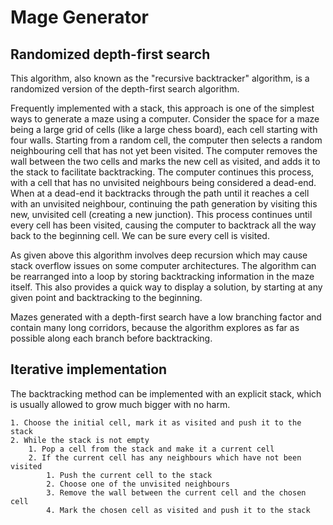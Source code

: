 # Mage Generator

## Randomized depth-first search

This algorithm, also known as the "recursive backtracker" algorithm, is a randomized version of the depth-first search algorithm.

Frequently implemented with a stack, this approach is one of the simplest ways to generate a maze using a computer. Consider the space for a maze being a large grid of cells (like a large chess board), each cell starting with four walls. Starting from a random cell, the computer then selects a random neighbouring cell that has not yet been visited. The computer removes the wall between the two cells and marks the new cell as visited, and adds it to the stack to facilitate backtracking. The computer continues this process, with a cell that has no unvisited neighbours being considered a dead-end. When at a dead-end it backtracks through the path until it reaches a cell with an unvisited neighbour, continuing the path generation by visiting this new, unvisited cell (creating a new junction). This process continues until every cell has been visited, causing the computer to backtrack all the way back to the beginning cell. We can be sure every cell is visited.

As given above this algorithm involves deep recursion which may cause stack overflow issues on some computer architectures. The algorithm can be rearranged into a loop by storing backtracking information in the maze itself. This also provides a quick way to display a solution, by starting at any given point and backtracking to the beginning.

Mazes generated with a depth-first search have a low branching factor and contain many long corridors, because the algorithm explores as far as possible along each branch before backtracking.

## Iterative implementation

The backtracking method can be implemented with an explicit stack, which is usually allowed to grow much bigger with no harm.

    1. Choose the initial cell, mark it as visited and push it to the stack
    2. While the stack is not empty
        1. Pop a cell from the stack and make it a current cell
        2. If the current cell has any neighbours which have not been visited
            1. Push the current cell to the stack
            2. Choose one of the unvisited neighbours
            3. Remove the wall between the current cell and the chosen cell
            4. Mark the chosen cell as visited and push it to the stack
